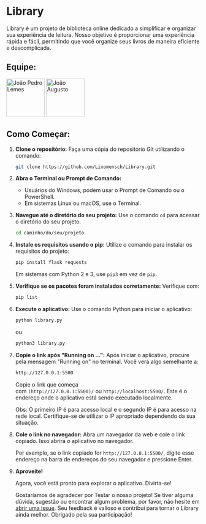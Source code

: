 # Library

Library é um projeto de biblioteca online dedicado a simplificar e organizar sua experiência de leitura. Nosso objetivo é proporcionar uma experiência rápida e fácil, permitindo que você organize seus livros de maneira eficiente e descomplicada.

## Equipe:

[<img src="https://avatars.githubusercontent.com/u/104952737?v=4" alt="João Pedro Lemes" width="100">](https://github.com/Lixomensch)
[<img src="https://avatars.githubusercontent.com/u/136506636?v=4" alt="João Augusto" width="100">](https://github.com/tenma2010)

## Como Começar:

1. **Clone o repositório:** Faça uma cópia do repositório Git utilizando o comando:
    
    ```bash
    git clone https://github.com/Lixomensch/Library.git
    ```
    
2. **Abra o Terminal ou Prompt de Comando:**
    - Usuários do Windows, podem usar o Prompt de Comando ou o PowerShell.
    - Em sistemas Linux ou macOS, use o Terminal.
3. **Navegue até o diretório do seu projeto:** Use o comando `cd` para acessar o diretório do seu projeto.
    
    ```bash
    cd caminho/do/seu/projeto
    ```
    
4. **Instale os requisitos usando o pip:** Utilize o comando para instalar os requisitos do projeto:
    
    ```bash
    pip install flask requests
    ```
    
    Em sistemas com Python 2 e 3, use `pip3` em vez de `pip`.
    
5. **Verifique se os pacotes foram instalados corretamente:** Verifique com:
    
    ```bash
    pip list
    ```
    
7. **Execute o aplicativo:** Use o comando Python para iniciar o aplicativo:
    
    ```bash
    python library.py
    ```
    
    ou
    
    ```bash
    python3 library.py
    ```
    
8. **Copie o link após "Running on ...":** Após iniciar o aplicativo, procure pela mensagem "Running on" no terminal. Você verá algo semelhante a:
    
    ```bash
    http://127.0.0.1:5500
    ```
    
    Copie o link que começa com `(http://127.0.0.1:5500)/` ou `http://localhost:5500/`. Este é o endereço onde o aplicativo está sendo executado localmente.
    
    Obs: O primeiro IP é para acesso local e o segundo IP é para acesso na rede local. Certifique-se de utilizar o IP apropriado dependendo da sua situação.
    
9. **Cole o link no navegador:** Abra um navegador da web e cole o link copiado. Isso abrirá o aplicativo no navegador.
    
    Por exemplo, se o link copiado for `http://127.0.0.1:5500/`, digite esse endereço na barra de endereços do seu navegador e pressione Enter.

10. **Aproveite!**
    
    Agora, você está pronto para explorar o aplicativo. Divirta-se!
    
    Gostaríamos de agradecer por Testar o nosso projeto! Se tiver alguma dúvida, sugestão ou encontrar algum problema, por favor, não hesite em [abrir uma issue](https://github.com/Lixomensch/Library/issues). Seu feedback é valioso e contribui para tornar o Library ainda melhor. Obrigado pela sua participação!


    
